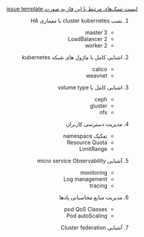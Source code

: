 <div dir="rtl" align='right'>

[لیست تسک‌های مرتبط با این فاز به صورت issue template](./issue-Phase08.md)


1. نصب cluster kubernetes با معماری HA
    - 3 master
    - 2 LoadBalancer
    - 2 worker
1. اشنایی کامل با ماژول های شبکه kubernetes
    - calico
    - weavnet
1. اشنایی کامل با volume type
    - ceph
    - gluster
    - nfs
 
 
 1. مدیریت دسترسی کاربران
     - تفکیک namespace
     - Resource Quota
     - LimitRange

 1. آشنایی micro service Observability
     - monitoring
     - Log management
     - tracing

 1. مدیریت منابع محاسباتی پادها
     - pod QoS Classes 
     - Pod autoScaling


 1. آشنایی Cluster federation
